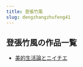 ```yaml
---
title: 登張竹風
slug: dengzhangzhufeng41
---
```


## 登張竹風の作品一覧

- [美的生活論とニイチエ](meideshenghuoluntoniichiea7)
